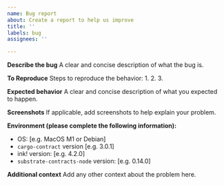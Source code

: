 ```yaml
---
name: Bug report
about: Create a report to help us improve
title: ''
labels: bug
assignees: ''

---
```


**Describe the bug**
A clear and concise description of what the bug is.

**To Reproduce**
Steps to reproduce the behavior:
1. 
2. 
3. 

**Expected behavior**
A clear and concise description of what you expected to happen.

**Screenshots**
If applicable, add screenshots to help explain your problem.

**Environment (please complete the following information):**
 - OS: [e.g. MacOS M1 or Debian]
 - `cargo-contract` version [e.g. 3.0.1]
 - ink! version: [e.g. 4.2.0]
 - `substrate-contracts-node` version: [e.g. 0.14.0]


**Additional context**
Add any other context about the problem here.
